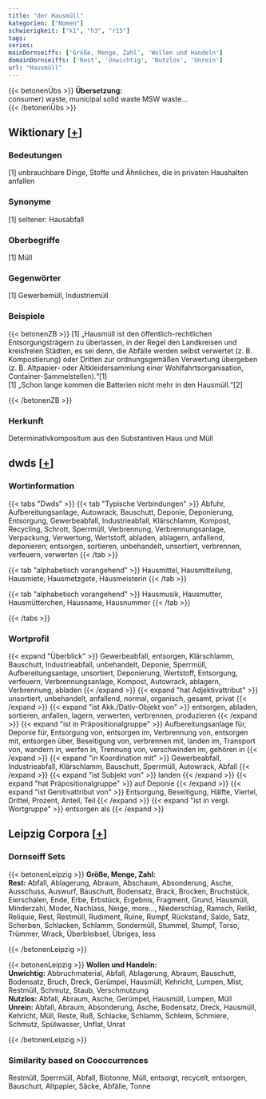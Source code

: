 ```yaml
---
title: "der Hausmüll"
kategorien: ["Nomen"]
schwierigkeit: ["k1", "h3", "r15"]
tags:
series:
mainDornseiffs: ['Größe, Menge, Zahl', 'Wollen und Handeln']
domainDornseiffs: ['Rest', 'Unwichtig', 'Nutzlos', 'Unrein']
url: "Hausmüll"
---
```


{{< betonenÜbs >}}
**Übersetzung:**  
consumer) waste, municipal solid waste MSW waste...  
{{< /betonenÜbs >}}

## Wiktionary [[+](https://de.wiktionary.org/wiki/Hausmüll)]

### Bedeutungen
[1] unbrauchbare Dinge, Stoffe und Ähnliches, die in privaten Haushalten anfallen  

### Synonyme
[1] seltener: Hausabfall  

### Oberbegriffe
[1] Müll  

### Gegenwörter
[1] Gewerbemüll, Industriemüll  

### Beispiele
{{< betonenZB >}}
[1] „Hausmüll ist den öffentlich-rechtlichen Entsorgungsträgern zu überlassen, in der Regel den Landkreisen und kreisfreien Städten, es sei denn, die Abfälle werden selbst verwertet (z. B. Kompostierung) oder Dritten zur ordnungsgemäßen Verwertung übergeben (z. B. Altpapier- oder Altkleidersammlung einer Wohlfahrtsorganisation, Container-Sammelstellen).“[1]  
[1] „Schon lange kommen die Batterien nicht mehr in den Hausmüll.“[2]  

{{< /betonenZB >}}
### Herkunft
Determinativkompositum aus den Substantiven Haus und Müll  



## dwds [[+](https://www.dwds.de/wb/Hausmüll)]

### Wortinformation
{{< tabs "Dwds" >}}
{{< tab "Typische Verbindungen" >}}
Abfuhr, Aufbereitungsanlage, Autowrack, Bauschutt, Deponie, Deponierung, Entsorgung, Gewerbeabfall, Industrieabfall, Klärschlamm, Kompost, Recycling, Schrott, Sperrmüll, Verbrennung, Verbrennungsanlage, Verpackung, Verwertung, Wertstoff, abladen, ablagern, anfallend, deponieren, entsorgen, sortieren, unbehandelt, unsortiert, verbrennen, verfeuern, verwerten
{{< /tab >}}

{{< tab "alphabetisch vorangehend" >}}
Hausmittel, Hausmitteilung, Hausmiete, Hausmetzgete, Hausmeisterin
{{< /tab >}}

{{< tab "alphabetisch vorangehend" >}}
Hausmusik, Hausmutter, Hausmütterchen, Hausname, Hausnummer
{{< /tab >}}

{{< /tabs >}}

### Wortprofil
{{< expand "Überblick" >}} Gewerbeabfall, entsorgen, Klärschlamm, Bauschutt, Industrieabfall, unbehandelt, Deponie, Sperrmüll, Aufbereitungsanlage, unsortiert, Deponierung, Wertstoff, Entsorgung, verfeuern, Verbrennungsanlage, Kompost, Autowrack, ablagern, Verbrennung, abladen {{< /expand >}}
{{< expand "hat Adjektivattribut" >}} unsortiert, unbehandelt, anfallend, normal, organisch, gesamt, privat {{< /expand >}}
{{< expand "ist Akk./Dativ-Objekt von" >}} entsorgen, abladen, sortieren, anfallen, lagern, verwerten, verbrennen, produzieren {{< /expand >}}
{{< expand "ist in Präpositionalgruppe" >}} Aufbereitungsanlage für, Deponie für, Entsorgung von, entsorgen im, Verbrennung von, entsorgen mit, entsorgen über, Beseitigung von, verbrennen mit, landen im, Transport von, wandern in, werfen in, Trennung von, verschwinden im, gehören in {{< /expand >}}
{{< expand "in Koordination mit" >}} Gewerbeabfall, Industrieabfall, Klärschlamm, Bauschutt, Sperrmüll, Autowrack, Abfall {{< /expand >}}
{{< expand "ist Subjekt von" >}} landen {{< /expand >}}
{{< expand "hat Präpositionalgruppe" >}} auf Deponie {{< /expand >}}
{{< expand "ist Genitivattribut von" >}} Entsorgung, Beseitigung, Hälfte, Viertel, Drittel, Prozent, Anteil, Teil {{< /expand >}}
{{< expand "ist in vergl. Wortgruppe" >}} entsorgen als {{< /expand >}}

## Leipzig Corpora [[+](https://corpora.uni-leipzig.de/en/res?word=Hausmüll&corpusId=deu_newscrawl-public_2018)]

### Dornseiff Sets
{{< betonenLeipzig >}}
**Größe, Menge, Zahl:**  
**Rest:** Abfall, Ablagerung, Abraum, Abschaum, Absonderung, Asche, Ausschuss, Auswurf, Bauschutt, Bodensatz, Brack, Brocken, Bruchstück, Eierschalen, Ende, Erbe, Erbstück, Ergebnis, Fragment, Grund, Hausmüll, Minderzahl, Moder, Nachlass, Neige, more..., Niederschlag, Ramsch, Relikt, Reliquie, Rest, Restmüll, Rudiment, Ruine, Rumpf, Rückstand, Saldo, Satz, Scherben, Schlacken, Schlamm, Sondermüll, Stummel, Stumpf, Torso, Trümmer, Wrack, Überbleibsel, Übriges, less  

{{< /betonenLeipzig >}}


{{< betonenLeipzig >}}
**Wollen und Handeln:**  
**Unwichtig:** Abbruchmaterial, Abfall, Ablagerung, Abraum, Bauschutt, Bodensatz, Bruch, Dreck, Gerümpel, Hausmüll, Kehricht, Lumpen, Mist, Restmüll, Schmutz, Staub, Verschmutzung  
**Nutzlos:** Abfall, Abraum, Asche, Gerümpel, Hausmüll, Lumpen, Müll  
**Unrein:** Abfall, Abraum, Absonderung, Asche, Bodensatz, Dreck, Hausmüll, Kehricht, Müll, Reste, Ruß, Schlacke, Schlamm, Schleim, Schmiere, Schmutz, Spülwasser, Unflat, Unrat  

{{< /betonenLeipzig >}}

### Similarity based on Cooccurrences
Restmüll, Sperrmüll, Abfall, Biotonne, Müll, entsorgt, recycelt, entsorgen, Bauschutt, Altpapier, Säcke, Abfälle, Tonne

